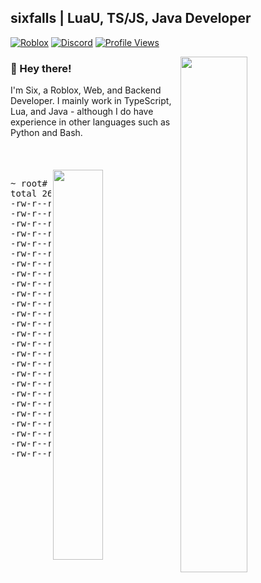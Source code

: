 ## sixfalls | LuaU, TS/JS, Java Developer

[![Roblox](https://img.shields.io/badge/dynamic/json?color=red&label=Roblox&query=count&suffix=%20Followers&url=https%3A%2F%2Ffriends.roblox.com%2Fv1%2Fusers%2F193632792%2Ffollowers%2Fcount&style=for-the-badge&logo=Roblox)](https://www.roblox.com/users/193632792/profile)<!--[![DevForum](https://img.shields.io/badge/dynamic/json?color=9cf&label=DevForum&query=user.profile_view_count&suffix=%20Views&url=https%3A%2F%2Fdevforum.roblox.com%2Fu%2Fhvrtlvs.json&style=for-the-badge&logo=Roblox)](https://devforum.roblox.com/u/hvrtlvs/summary)-->
[![Discord](https://img.shields.io/badge/Discord-Profile-blue?style=for-the-badge&logo=Discord&logoColor=white)](https://discord.com/users/303173495918034945)
[![Profile Views](https://komarev.com/ghpvc/?username=6ixfalls&style=for-the-badge&color=yellow)](https://github.com/antonkomarev/github-profile-views-counter)

<picture>
  <source media="(prefers-color-scheme: dark)" srcset="https://github-readme-stats.sixfalls.me/api?username=6ixfalls&theme=github_dark&hide_border=true&border_radius=10&count_private=true">
  <img align="right" width="46%" src="https://github-readme-stats.sixfalls.me/api?username=6ixfalls&theme=github_dark&hide_border=true&border_radius=10&count_private=true">
</picture>

### 👋 Hey there!
I'm Six, a Roblox, Web, and Backend Developer. I mainly work in TypeScript, Lua, and Java - although I do have experience in other languages such as Python and Bash.
<br/><br/><br/><br/>
<a href="https://im.sixfal.ls/"><img align="right" width="40%" src="https://lanyard-profile-readme.vercel.app/api/303173495918034945?bg=0D1117&hideDiscrim=true"></a>

<!--START_SECTION:projects-->
<pre>
~ root# ls -o work/
total 26
-rw-r--r-- 1 sixfalls  5830656 Mar 23 18:38 <a href="https://github.com/6ixfalls/6ixfalls">6ixfalls.js</a>
-rw-r--r-- 1 sixfalls 11901952 Sep 13 23:43 <a href="https://github.com/6ixfalls/6ixfalls.github.io">6ixfalls.github.io.vue</a>
-rw-r--r-- 1 sixfalls   561152 Jan 15 00:41 <a href="https://github.com/6ixfalls/AstrahacksProject2">astrahacksproject2.js</a>
-rw-r--r-- 1 sixfalls  1091584 Apr 27 10:03 <a href="https://github.com/6ixfalls/bloxstrap">bloxstrap.cs</a>
-rw-r--r-- 1 sixfalls  1570816 Jul 07 16:23 <a href="https://github.com/6ixfalls/denocloud">denocloud.ts</a>
-rw-r--r-- 1 sixfalls   183296 May 02 19:52 <a href="https://github.com/6ixfalls/firefly-api">firefly-api.js</a>
-rw-r--r-- 1 sixfalls    73728 Oct 04 03:46 <a href="https://github.com/6ixfalls/fleet-alerts">fleet-alerts.ts</a>
-rw-r--r-- 1 sixfalls    19456 Dec 15 03:12 <a href="https://github.com/6ixfalls/free-domains">free-domains.hcl</a>
-rw-r--r-- 1 sixfalls  1124352 May 21 05:13 <a href="https://github.com/6ixfalls/github-readme-stats">github-readme-stats.js</a>
-rw-r--r-- 1 sixfalls    99328 Oct 04 03:46 <a href="https://github.com/6ixfalls/infrared-scaler">infrared-scaler.ts</a>
-rw-r--r-- 1 sixfalls   316416 Oct 17 21:54 <a href="https://github.com/6ixfalls/og-banner">og-banner.ts</a>
-rw-r--r-- 1 sixfalls    33792 Mar 14 09:03 <a href="https://github.com/6ixfalls/plex-debrid">plex-debrid.dockerfile</a>
-rw-r--r-- 1 sixfalls    87040 Jan 20 03:06 <a href="https://github.com/6ixfalls/QuickAbout">quickabout.js</a>
-rw-r--r-- 1 sixfalls     4096 Aug 05 22:48 <a href="https://github.com/6ixfalls/railway-nocodb">railway-nocodb.dockerfile</a>
-rw-r--r-- 1 sixfalls    34816 Aug 08 01:35 <a href="https://github.com/6ixfalls/railway-rabbitmq">railway-rabbitmq.js</a>
-rw-r--r-- 1 sixfalls   133120 Aug 17 06:06 <a href="https://github.com/6ixfalls/railway-temporal">railway-temporal.ts</a>
-rw-r--r-- 1 sixfalls   532480 Sep 19 00:10 <a href="https://github.com/6ixfalls/RPresence">rpresence.ts</a>
-rw-r--r-- 1 sixfalls    11264 Mar 16 20:04 <a href="https://github.com/6ixfalls/seaweedfs-rclone">seaweedfs-rclone.dockerfile</a>
-rw-r--r-- 1 sixfalls  4876288 Mar 09 18:59 <a href="https://github.com/6ixfalls/sixfolio">sixfolio.vue</a>
-rw-r--r-- 1 sixfalls   649216 Mar 18 09:21 <a href="https://github.com/6ixfalls/sixshx">sixshx.ts</a>
-rw-r--r-- 1 sixfalls    13312 Jan 04 04:55 <a href="https://github.com/6ixfalls/softshutdown">softshutdown.lua</a>
-rw-r--r-- 1 sixfalls    66560 Mar 03 22:02 <a href="https://github.com/6ixfalls/sync-in-roblox">sync-in-roblox.ts</a>
-rw-r--r-- 1 sixfalls   171008 Mar 03 02:47 <a href="https://github.com/6ixfalls/tailscale-svc-lb">tailscale-svc-lb.py</a>
-rw-r--r-- 1 sixfalls   128000 Nov 17 01:46 <a href="https://github.com/6ixfalls/taonet">taonet.vue</a>
-rw-r--r-- 1 sixfalls   713728 Dec 18 01:03 <a href="https://github.com/6ixfalls/topicstudy">topicstudy.ts</a>
-rw-r--r-- 1 sixfalls   159744 Oct 11 02:17 <a href="https://github.com/6ixfalls/workerboard">workerboard.ts</a>
</pre>
<!--END_SECTION:projects-->

[//]: <> (<img align="right" width="45%" src="https://github-readme-stats.vercel.app/api/top-langs/?username=6ixfalls&theme=github_dark&hide_border=true&layout=compact&border_radius=10">)
[//]: <> (<a role="button" tabindex="0" href="#"><img src="http://6ixfalls.vercel.app/api/banner" width="100%" draggable="false"></a>)
